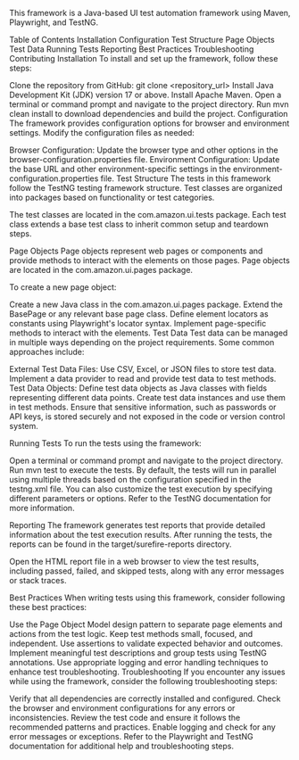 This framework is a Java-based UI test automation framework using Maven, Playwright, and TestNG.

Table of Contents
Installation
Configuration
Test Structure
Page Objects
Test Data
Running Tests
Reporting
Best Practices
Troubleshooting
Contributing
Installation
To install and set up the framework, follow these steps:

Clone the repository from GitHub: git clone <repository_url>
Install Java Development Kit (JDK) version 17 or above.
Install Apache Maven.
Open a terminal or command prompt and navigate to the project directory.
Run mvn clean install to download dependencies and build the project.
Configuration
The framework provides configuration options for browser and environment settings. Modify the configuration files as needed:

Browser Configuration: Update the browser type and other options in the browser-configuration.properties file.
Environment Configuration: Update the base URL and other environment-specific settings in the environment-configuration.properties file.
Test Structure
The tests in this framework follow the TestNG testing framework structure. Test classes are organized into packages based on functionality or test categories.

The test classes are located in the com.amazon.ui.tests package. Each test class extends a base test class to inherit common setup and teardown steps.

Page Objects
Page objects represent web pages or components and provide methods to interact with the elements on those pages. Page objects are located in the com.amazon.ui.pages package.

To create a new page object:

Create a new Java class in the com.amazon.ui.pages package.
Extend the BasePage or any relevant base page class.
Define element locators as constants using Playwright's locator syntax.
Implement page-specific methods to interact with the elements.
Test Data
Test data can be managed in multiple ways depending on the project requirements. Some common approaches include:

External Test Data Files: Use CSV, Excel, or JSON files to store test data. Implement a data provider to read and provide test data to test methods.
Test Data Objects: Define test data objects as Java classes with fields representing different data points. Create test data instances and use them in test methods.
Ensure that sensitive information, such as passwords or API keys, is stored securely and not exposed in the code or version control system.

Running Tests
To run the tests using the framework:

Open a terminal or command prompt and navigate to the project directory.
Run mvn test to execute the tests.
By default, the tests will run in parallel using multiple threads based on the configuration specified in the testng.xml file.
You can also customize the test execution by specifying different parameters or options. Refer to the TestNG documentation for more information.

Reporting
The framework generates test reports that provide detailed information about the test execution results. After running the tests, the reports can be found in the target/surefire-reports directory.

Open the HTML report file in a web browser to view the test results, including passed, failed, and skipped tests, along with any error messages or stack traces.

Best Practices
When writing tests using this framework, consider following these best practices:

Use the Page Object Model design pattern to separate page elements and actions from the test logic.
Keep test methods small, focused, and independent.
Use assertions to validate expected behavior and outcomes.
Implement meaningful test descriptions and group tests using TestNG annotations.
Use appropriate logging and error handling techniques to enhance test troubleshooting.
Troubleshooting
If you encounter any issues while using the framework, consider the following troubleshooting steps:

Verify that all dependencies are correctly installed and configured.
Check the browser and environment configurations for any errors or inconsistencies.
Review the test code and ensure it follows the recommended patterns and practices.
Enable logging and check for any error messages or exceptions.
Refer to the Playwright and TestNG documentation for additional help and troubleshooting steps.